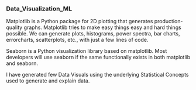 ### Data_Visualization_ML

Matplotlib is a Python package for 2D plotting that generates production-quality graphs. Matplotlib tries to make easy things easy and hard things possible. We can generate plots, histograms, power spectra, bar charts, errorcharts, scatterplots, etc., with just a few lines of code.

Seaborn is a Python visualization library based on matplotlib. Most developers will use seaborn if the same functionally exists in both matplotlib and seaborn.

I have generated few Data Visuals using the underlying Statistical Concepts used to generate and explain data.

